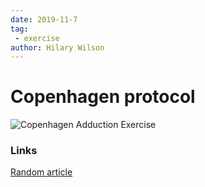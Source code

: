 ```yaml
---
date: 2019-11-7
tag:
 - exercise
author: Hilary Wilson
---
```


# Copenhagen protocol

![Copenhagen Adduction Exercise](https://simplifaster.com/wp-content/uploads/2018/04/Copenhagen-Adduction-Exercise.jpg)

### Links
[Random article](https://simplifaster.com/articles/copenhagen-adduction-exercise-groin-injuries/)
